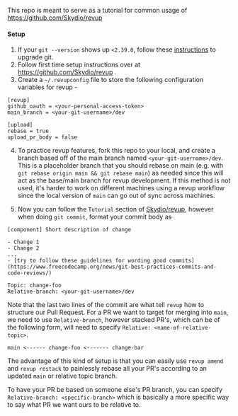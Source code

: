 This repo is meant to serve as a tutorial for common usage of https://github.com/Skydio/revup

#### Setup

1. If your `git --version` shows up `<2.39.0`, follow these [instructions](https://askubuntu.com/questions/568591/how-do-i-install-the-latest-version-of-git-with-apt) to upgrade git.
2. Follow first time setup instructions over at https://github.com/Skydio/revup .
3. Create a `~/.revupconfig` file to store the following configuration variables for revup -

```
[revup]
github_oauth = <your-personal-access-token>
main_branch = <your-git-username>/dev

[upload]
rebase = true
upload_pr_body = false

```

4. To practice revup features, fork this repo to your local, and create a branch based off of the main branch named `<your-git-username>/dev`.
   This is a placeholder branch that you should rebase on main (e.g. with `git rebase origin main && git rebase main`) as needed since this will act as the base/main branch for revup development.
   If this method is not used, it's harder to work on different machines using a revup workflow since the local version of `main` can go out of sync across machines.

5. Now you can follow the `Tutorial` section of [Skydio/revup](https://github.com/Skydio/revup), however when doing `git commit`, format your commit body as

```
[component] Short description of change

- Change 1
- Change 2
...
- [try to follow these guidelines for wording good commits](https://www.freecodecamp.org/news/git-best-practices-commits-and-code-reviews/)

Topic: change-foo
Relative-branch: <your-git-username>/dev
```

Note that the last two lines of the commit are what tell `revup` how to structure our Pull Request.
For a PR we want to target for merging into `main`, we need to use `Relative-branch`, however stacked PR's, which can be of the following form, will need to specify `Relative: <name-of-relative-topic>`.

```
main <------ change-foo <------- change-bar
```

The advantage of this kind of setup is that you can easily use `revup amend` and `revup restack` to painlessly rebase all your PR's according to an updated `main` or relative topic branch.

To have your PR be based on someone else's PR branch, you can specify `Relative-branch: <specific-branch>` which is basically a more specific way to say what PR we want ours to be relative to.
